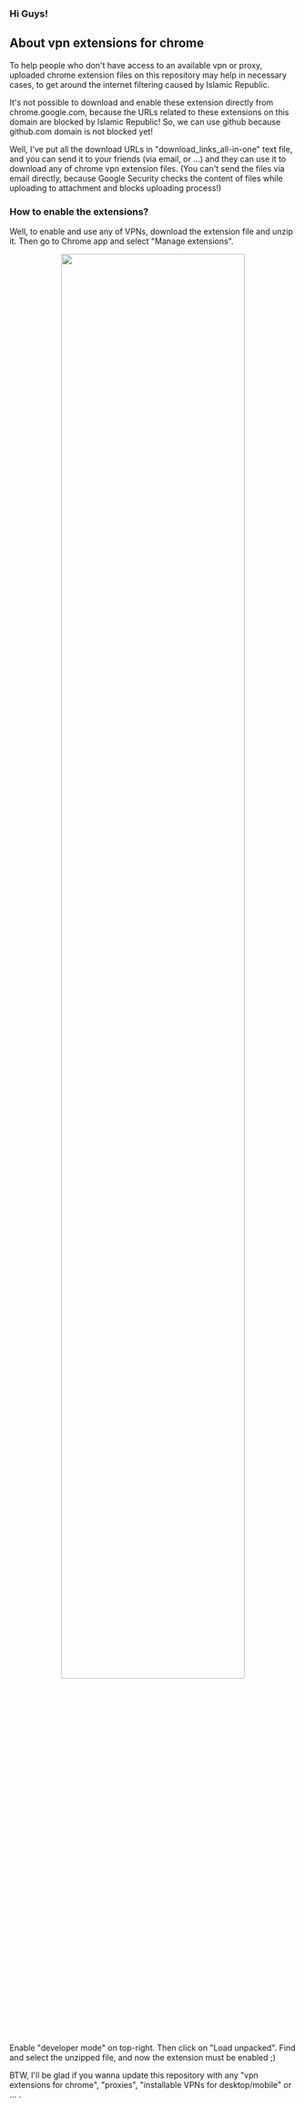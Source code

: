 
<h3>
Hi Guys!
</h3>

<h2>
About vpn extensions for chrome
</h2>
To help people who don't have access to an available vpn or proxy, uploaded chrome extension files on this repository may help in necessary cases, to get around the internet filtering caused by Islamic Republic.
<br/>

It's not possible to download and enable these extension directly from chrome.google.com, because the URLs related to these extensions on this domain are blocked by Islamic Republic!
So, we can use github because github.com domain is not blocked yet!
<br/>

Well, I've put all the download URLs in "download_links_all-in-one" text file, and you can send it to your friends (via email, or ...) and they can use it to download any of chrome vpn extension files. (You can't send the files via email directly, because Google Security checks the content of files while uploading to attachment and blocks uploading process!)

<h3>
How to enable the extensions?
</h3>
Well, to enable and use any of VPNs, download the extension file and unzip it. Then go to Chrome app and select "Manage extensions".

<p align='center'>
  <img src="https://github.com/AliirezaMohammadii/VPN-Extensions-for-Chrome/blob/main/images/select%20Manage%20extensions.png" width='80%' height='80%' />
</p>

Enable "developer mode" on top-right. Then click on "Load unpacked". Find and select the unzipped file, and now the extension must be enabled ;)
<br/>

BTW, I'll be glad if you wanna update this repository with any "vpn extensions for chrome", "proxies", "installable VPNs for desktop/mobile" or ... .
